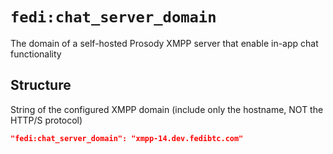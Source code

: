 # `fedi:chat_server_domain`

The domain of a self-hosted Prosody XMPP server that enable in-app chat functionality

## Structure

String of the configured XMPP domain (include only the hostname, NOT the HTTP/S protocol)

```json
"fedi:chat_server_domain": "xmpp-14.dev.fedibtc.com"
```
